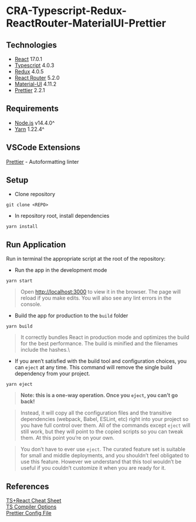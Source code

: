 # CRA-Typescript-Redux-ReactRouter-MaterialUI-Prettier

## Technologies

- [React](https://reactjs.org/) 17.0.1
- [Typescript](https://www.typescriptlang.org/) 4.0.3
- [Redux](https://redux.js.org/) 4.0.5
- [React Router](https://reactrouter.com/) 5.2.0
- [Material-UI](https://material-ui.com/) 4.11.2
- [Prettier](https://prettier.io/) 2.2.1

## Requirements

- [Node.js](https://nodejs.org/en/download/) v14.4.0^
- [Yarn](https://yarnpkg.com/getting-started/install) 1.22.4^

## VSCode Extensions

[Prettier](https://github.com/prettier/prettier-vscode) - Autoformatting linter

## Setup

- Clone repository

```
git clone <REPO>
```

- In repository root, install dependencies

```
yarn install
```

## Run Application

Run in terminal the appropriate script at the root of the repository:

- Run the app in the development mode

```
yarn start
```

> Open [http://localhost:3000](http://localhost:3000) to view it in the browser.
> The page will reload if you make edits. You will also see any lint errors in
> the console.

- Build the app for production to the `build` folder

```
yarn build
```

> It correctly bundles React in production mode and optimizes the build for the
> best performance. The build is minified and the filenames include the hashes.\

- If you aren’t satisfied with the build tool and configuration choices, you can
  `eject` at any time. This command will remove the single build dependency from
  your project.

```
yarn eject
```

> **Note: this is a one-way operation. Once you `eject`, you can’t go back!**

> Instead, it will copy all the configuration files and the transitive
> dependencies (webpack, Babel, ESLint, etc) right into your project so you have
> full control over them. All of the commands except `eject` will still work,
> but they will point to the copied scripts so you can tweak them. At this point
> you’re on your own.

> You don’t have to ever use `eject`. The curated feature set is suitable for
> small and middle deployments, and you shouldn’t feel obligated to use this
> feature. However we understand that this tool wouldn’t be useful if you
> couldn’t customize it when you are ready for it.

## References

[TS+React Cheat Sheet](https://github.com/typescript-cheatsheets/react)  
[TS Compiler Options](https://www.typescriptlang.org/docs/handbook/compiler-options.html)  
[Prettier Config File](https://prettier.io/docs/en/configuration.html)

